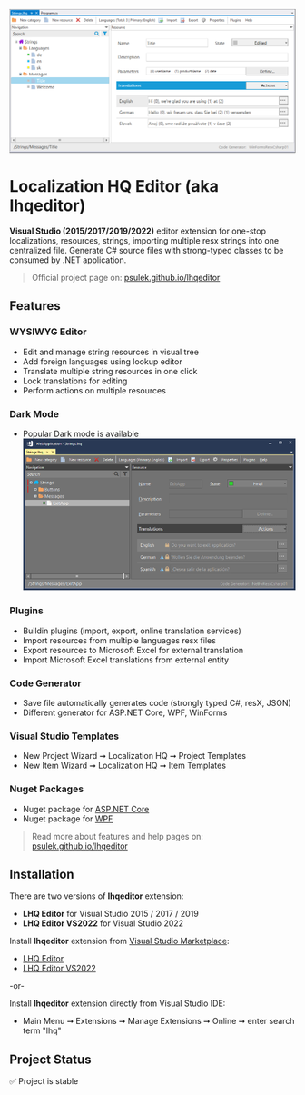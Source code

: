 ![LHQ main screen](./imgs/landing.png)

# Localization HQ Editor (aka lhqeditor)
**Visual Studio (2015/2017/2019/2022)** editor extension for one-stop localizations, resources, strings, importing multiple resx strings into one centralized file. Generate C# source files with strong-typed classes to be consumed by .NET application.

> Official project page on: [psulek.github.io/lhqeditor](https://psulek.github.io/lhqeditor/)

## Features

### WYSIWYG Editor
- Edit and manage string resources in visual tree
- Add foreign languages using lookup editor
- Translate multiple string resources in one click
- Lock translations for editing
- Perform actions on multiple resources

### Dark Mode
- Popular Dark mode is available
![LHQ main screen](./imgs/darkmode.png)

### Plugins
- Buildin plugins (import, export, online translation services)
- Import resources from multiple languages resx files
- Export resources to Microsoft Excel for external translation
- Import Microsoft Excel translations from external entity

### Code Generator
- Save file automatically generates code (strongly typed C#, resX, JSON)
- Different generator for ASP.NET Core, WPF, WinForms

### Visual Studio Templates
- New Project Wizard ➞ Localization HQ ➞ Project Templates
- New Item Wizard ➞ Localization HQ ➞ Item Templates

### Nuget Packages
- Nuget package for [ASP.NET Core](https://www.nuget.org/packages/ScaleHQ.AspNetCore.LHQ/)
- Nuget package for [WPF](https://www.nuget.org/packages/ScaleHQ.WPF.LHQ/)

> Read more about features and help pages on: [psulek.github.io/lhqeditor](https://psulek.github.io/lhqeditor/)

## Installation
There are two versions of **lhqeditor** extension:
- **LHQ Editor** for Visual Studio 2015 / 2017 / 2019
- **LHQ Editor VS2022** for Visual Studio 2022


Install **lhqeditor** extension from [Visual Studio Marketplace](https://marketplace.visualstudio.com):
- [LHQ Editor](https://marketplace.visualstudio.com/items?itemName=scalehqsolutions.lhqeditor)
- [LHQ Editor VS2022](https://marketplace.visualstudio.com/items?itemName=scalehqsolutions.lhqeditorvs2022)

-or-

Install **lhqeditor** extension directly from Visual Studio IDE:
- Main Menu ➞ Extensions ➞ Manage Extensions ➞ Online ➞ enter search term "lhq"


## Project Status
✅ Project is stable
